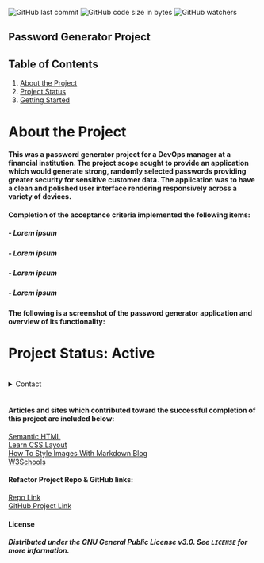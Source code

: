 ![GitHub last commit](https://img.shields.io/github/last-commit/onomatopoetica/password-generator)  ![GitHub code size in bytes](https://img.shields.io/github/languages/code-size/onomatopoetica/password-generator)  ![GitHub watchers](https://img.shields.io/github/watchers/onomatopoetica/01-homework?label=Watch&style=social)  


## Password Generator Project 

## Table of Contents
1. [About the Project](#About-The-Project)
1. [Project Status](#Project-Status)
1. [Getting Started](#getting-started)

# About the Project

#### This was a password generator project for a DevOps manager at a financial institution. The project scope sought to provide an application which would generate strong, randomly selected passwords providing greater security for sensitive customer data. The application was to have a clean and polished user interface rendering responsively across a variety of devices. 

#### Completion of the acceptance criteria implemented the following items:
#####   - Lorem ipsum
#####   - Lorem ipsum
#####   - Lorem ipsum
#####   - Lorem ipsum

#### The following is a screenshot of the password generator application and overview of its functionality: <br>

# Project Status: Active

<br>
<details>
    <summary>Contact</summary>
    jendotb@gmail.com
</details>
<br>


#### Articles and sites which contributed toward the successful completion of this project are included below:

[Semantic HTML](https://www.pluralsight.com/guides/semantic-html)  <br>
[Learn CSS Layout](https://learnlayout.com/no-layout.html) <br>
[How To Style Images With Markdown Blog](https://www.xaprb.com/blog/how-to-style-images-with-markdown/) <br>
[W3Schools](https://www.w3schools.com/js/default.asp) <br>

#### Refactor Project Repo & GitHub links: <br>
[Repo Link](https://github.com/onomatopoetica/password-generator) <br>
[GitHub Project Link](https://onomatopoetica.github.io/password-generator/)

#### License
##### Distributed under the GNU General Public License v3.0. See `LICENSE` for more information.
